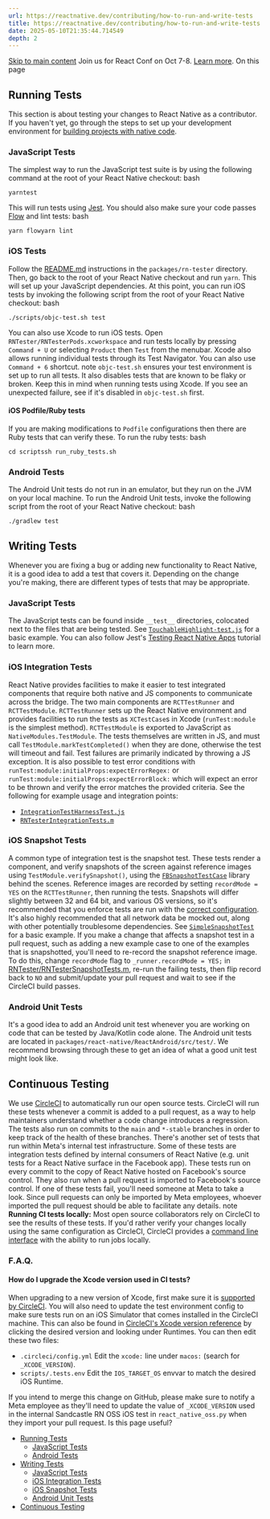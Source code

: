 ```yaml
---
url: https://reactnative.dev/contributing/how-to-run-and-write-tests
title: https://reactnative.dev/contributing/how-to-run-and-write-tests
date: 2025-05-10T21:35:44.714549
depth: 2
---
```


[Skip to main content](https://reactnative.dev/contributing/how-to-run-and-write-tests#__docusaurus_skipToContent_fallback)
Join us for React Conf on Oct 7-8. [Learn more](https://conf.react.dev).
On this page
## Running Tests[​](https://reactnative.dev/contributing/how-to-run-and-write-tests#running-tests "Direct link to Running Tests")
This section is about testing your changes to React Native as a contributor. If you haven't yet, go through the steps to set up your development environment for [building projects with native code](https://reactnative.dev/docs/environment-setup).
### JavaScript Tests[​](https://reactnative.dev/contributing/how-to-run-and-write-tests#javascript-tests "Direct link to JavaScript Tests")
The simplest way to run the JavaScript test suite is by using the following command at the root of your React Native checkout:
bash
```
yarntest
```

This will run tests using [Jest](https://jestjs.io).
You should also make sure your code passes [Flow](https://flowtype.org/) and lint tests:
bash
```
yarn flowyarn lint
```

### iOS Tests[​](https://reactnative.dev/contributing/how-to-run-and-write-tests#ios-tests "Direct link to iOS Tests")
Follow the [README.md](https://github.com/facebook/react-native/blob/main/packages/rn-tester/README.md) instructions in the `packages/rn-tester` directory.
Then, go back to the root of your React Native checkout and run `yarn`. This will set up your JavaScript dependencies.
At this point, you can run iOS tests by invoking the following script from the root of your React Native checkout:
bash
```
./scripts/objc-test.sh test
```

You can also use Xcode to run iOS tests. Open `RNTester/RNTesterPods.xcworkspace` and run tests locally by pressing `Command + U` or selecting `Product` then `Test` from the menubar.
Xcode also allows running individual tests through its Test Navigator. You can also use `Command + 6` shortcut.
note
`objc-test.sh` ensures your test environment is set up to run all tests. It also disables tests that are known to be flaky or broken. Keep this in mind when running tests using Xcode. If you see an unexpected failure, see if it's disabled in `objc-test.sh` first.
#### iOS Podfile/Ruby tests[​](https://reactnative.dev/contributing/how-to-run-and-write-tests#ios-podfileruby-tests "Direct link to iOS Podfile/Ruby tests")
If you are making modifications to `Podfile` configurations then there are Ruby tests that can verify these.
To run the ruby tests:
bash
```
cd scriptssh run_ruby_tests.sh
```

### Android Tests[​](https://reactnative.dev/contributing/how-to-run-and-write-tests#android-tests "Direct link to Android Tests")
The Android Unit tests do not run in an emulator, but they run on the JVM on your local machine.
To run the Android Unit tests, invoke the following script from the root of your React Native checkout:
bash
```
./gradlew test
```

## Writing Tests[​](https://reactnative.dev/contributing/how-to-run-and-write-tests#writing-tests "Direct link to Writing Tests")
Whenever you are fixing a bug or adding new functionality to React Native, it is a good idea to add a test that covers it. Depending on the change you're making, there are different types of tests that may be appropriate.
### JavaScript Tests[​](https://reactnative.dev/contributing/how-to-run-and-write-tests#javascript-tests-1 "Direct link to JavaScript Tests")
The JavaScript tests can be found inside `__test__` directories, colocated next to the files that are being tested. See [`TouchableHighlight-test.js`](https://github.com/facebook/react-native/blob/main/Libraries/Components/Touchable/__tests__/TouchableHighlight-test.js) for a basic example. You can also follow Jest's [Testing React Native Apps](https://jestjs.io/docs/en/tutorial-react-native) tutorial to learn more.
### iOS Integration Tests[​](https://reactnative.dev/contributing/how-to-run-and-write-tests#ios-integration-tests "Direct link to iOS Integration Tests")
React Native provides facilities to make it easier to test integrated components that require both native and JS components to communicate across the bridge.
The two main components are `RCTTestRunner` and `RCTTestModule`. `RCTTestRunner` sets up the React Native environment and provides facilities to run the tests as `XCTestCase`s in Xcode (`runTest:module` is the simplest method). `RCTTestModule` is exported to JavaScript as `NativeModules.TestModule`.
The tests themselves are written in JS, and must call `TestModule.markTestCompleted()` when they are done, otherwise the test will timeout and fail.
Test failures are primarily indicated by throwing a JS exception. It is also possible to test error conditions with `runTest:module:initialProps:expectErrorRegex:` or `runTest:module:initialProps:expectErrorBlock:` which will expect an error to be thrown and verify the error matches the provided criteria.
See the following for example usage and integration points:
  * [`IntegrationTestHarnessTest.js`](https://github.com/facebook/react-native/blob/main/IntegrationTests/IntegrationTestHarnessTest.js)
  * [`RNTesterIntegrationTests.m`](https://github.com/facebook/react-native/blob/main/RNTester/RNTesterIntegrationTests/RNTesterIntegrationTests.m)


### iOS Snapshot Tests[​](https://reactnative.dev/contributing/how-to-run-and-write-tests#ios-snapshot-tests "Direct link to iOS Snapshot Tests")
A common type of integration test is the snapshot test. These tests render a component, and verify snapshots of the screen against reference images using `TestModule.verifySnapshot()`, using the [`FBSnapshotTestCase`](https://github.com/facebook/ios-snapshot-test-case) library behind the scenes. Reference images are recorded by setting `recordMode = YES` on the `RCTTestRunner`, then running the tests.
Snapshots will differ slightly between 32 and 64 bit, and various OS versions, so it's recommended that you enforce tests are run with the [correct configuration](https://github.com/facebook/react-native/blob/main/scripts/.tests.env).
It's also highly recommended that all network data be mocked out, along with other potentially troublesome dependencies. See [`SimpleSnapshotTest`](https://github.com/facebook/react-native/blob/main/IntegrationTests/SimpleSnapshotTest.js) for a basic example.
If you make a change that affects a snapshot test in a pull request, such as adding a new example case to one of the examples that is snapshotted, you'll need to re-record the snapshot reference image.
To do this, change `recordMode` flag to `_runner.recordMode = YES;` in [RNTester/RNTesterSnapshotTests.m](https://github.com/facebook/react-native/blob/136666e2e7d2bb8d3d51d599fc1384a2f68c43d3/RNTester/RNTesterIntegrationTests/RNTesterSnapshotTests.m#L29), re-run the failing tests, then flip record back to `NO` and submit/update your pull request and wait to see if the CircleCI build passes.
### Android Unit Tests[​](https://reactnative.dev/contributing/how-to-run-and-write-tests#android-unit-tests "Direct link to Android Unit Tests")
It's a good idea to add an Android unit test whenever you are working on code that can be tested by Java/Kotlin code alone. The Android unit tests are located in `packages/react-native/ReactAndroid/src/test/`.
We recommend browsing through these to get an idea of what a good unit test might look like.
## Continuous Testing[​](https://reactnative.dev/contributing/how-to-run-and-write-tests#continuous-testing "Direct link to Continuous Testing")
We use [CircleCI](https://github.com/facebook/react-native/blob/main/.circleci/config.yml) to automatically run our open source tests. CircleCI will run these tests whenever a commit is added to a pull request, as a way to help maintainers understand whether a code change introduces a regression. The tests also run on commits to the `main` and `*-stable` branches in order to keep track of the health of these branches.
There's another set of tests that run within Meta's internal test infrastructure. Some of these tests are integration tests defined by internal consumers of React Native (e.g. unit tests for a React Native surface in the Facebook app).
These tests run on every commit to the copy of React Native hosted on Facebook's source control. They also run when a pull request is imported to Facebook's source control.
If one of these tests fail, you'll need someone at Meta to take a look. Since pull requests can only be imported by Meta employees, whoever imported the pull request should be able to facilitate any details.
note
**Running CI tests locally:** Most open source collaborators rely on CircleCI to see the results of these tests. If you'd rather verify your changes locally using the same configuration as CircleCI, CircleCI provides a [command line interface](https://circleci.com/docs/local-cli) with the ability to run jobs locally.
### F.A.Q.[​](https://reactnative.dev/contributing/how-to-run-and-write-tests#faq "Direct link to F.A.Q.")
#### How do I upgrade the Xcode version used in CI tests?[​](https://reactnative.dev/contributing/how-to-run-and-write-tests#how-do-i-upgrade-the-xcode-version-used-in-ci-tests "Direct link to How do I upgrade the Xcode version used in CI tests?")
When upgrading to a new version of Xcode, first make sure it is [supported by CircleCI](https://circleci.com/docs/testing-ios#supported-xcode-versions).
You will also need to update the test environment config to make sure tests run on an iOS Simulator that comes installed in the CircleCI machine.
This can also be found in [CircleCI's Xcode version reference](https://circleci.com/docs/2.0/testing-ios/#supported-xcode-versions) by clicking the desired version and looking under Runtimes.
You can then edit these two files:
  * `.circleci/config.yml`
Edit the `xcode:` line under `macos:` (search for `_XCODE_VERSION`).
  * `scripts/.tests.env`
Edit the `IOS_TARGET_OS` envvar to match the desired iOS Runtime.


If you intend to merge this change on GitHub, please make sure to notify a Meta employee as they'll need to update the value of `_XCODE_VERSION` used in the internal Sandcastle RN OSS iOS test in `react_native_oss.py` when they import your pull request.
Is this page useful?
  * [Running Tests](https://reactnative.dev/contributing/how-to-run-and-write-tests#running-tests)
    * [JavaScript Tests](https://reactnative.dev/contributing/how-to-run-and-write-tests#javascript-tests)
    * [Android Tests](https://reactnative.dev/contributing/how-to-run-and-write-tests#android-tests)
  * [Writing Tests](https://reactnative.dev/contributing/how-to-run-and-write-tests#writing-tests)
    * [JavaScript Tests](https://reactnative.dev/contributing/how-to-run-and-write-tests#javascript-tests-1)
    * [iOS Integration Tests](https://reactnative.dev/contributing/how-to-run-and-write-tests#ios-integration-tests)
    * [iOS Snapshot Tests](https://reactnative.dev/contributing/how-to-run-and-write-tests#ios-snapshot-tests)
    * [Android Unit Tests](https://reactnative.dev/contributing/how-to-run-and-write-tests#android-unit-tests)
  * [Continuous Testing](https://reactnative.dev/contributing/how-to-run-and-write-tests#continuous-testing)



